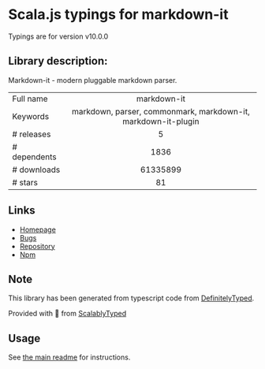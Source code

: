
# Scala.js typings for markdown-it

Typings are for version v10.0.0

## Library description:
Markdown-it - modern pluggable markdown parser.

|                    |                 |
| ------------------ | :-------------: |
| Full name          | markdown-it |
| Keywords           | markdown, parser, commonmark, markdown-it, markdown-it-plugin |
| # releases         | 5 |
| # dependents       | 1836 |
| # downloads        | 61335899 |
| # stars            | 81 |

## Links
- [Homepage](https://github.com/markdown-it/markdown-it#readme)
- [Bugs](https://github.com/markdown-it/markdown-it/issues)
- [Repository](https://github.com/markdown-it/markdown-it)
- [Npm](https://www.npmjs.com/package/markdown-it)
    


## Note
This library has been generated from typescript code from [DefinitelyTyped](https://definitelytyped.org).

Provided with :purple_heart: from [ScalablyTyped](https://github.com/oyvindberg/ScalablyTyped)

## Usage
See [the main readme](../../readme.md) for instructions.



